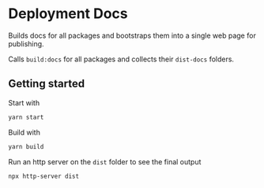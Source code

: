 # Deployment Docs

Builds docs for all packages and bootstraps them into a single web page for publishing.

Calls `build:docs` for all packages and collects their `dist-docs` folders.

## Getting started

Start with

```bash
yarn start
```

Build with

```bash
yarn build
```

Run an http server on the `dist` folder to see the final output

```bash
npx http-server dist
```
